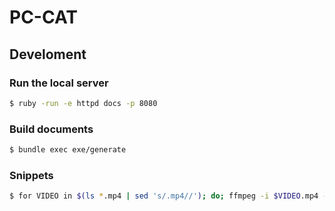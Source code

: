 # PC-CAT

## Develoment

### Run the local server

```sh
$ ruby -run -e httpd docs -p 8080
```

### Build documents

```sh
$ bundle exec exe/generate
```

### Snippets

```sh
$ for VIDEO in $(ls *.mp4 | sed 's/.mp4//'); do; ffmpeg -i $VIDEO.mp4 -vf "thumbnail,scale=1024:640" -frames:v 1 $VIDEO.png; done
```
